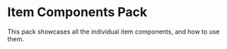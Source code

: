 # Item Components Pack

This pack showcases all the individual item components, and how to use them.
